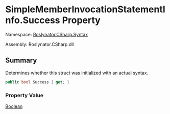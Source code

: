 # SimpleMemberInvocationStatementInfo\.Success Property

Namespace: [Roslynator.CSharp.Syntax](../../README.md)

Assembly: Roslynator\.CSharp\.dll

## Summary

Determines whether this struct was initialized with an actual syntax\.

```csharp
public bool Success { get; }
```

### Property Value

[Boolean](https://docs.microsoft.com/en-us/dotnet/api/system.boolean)


